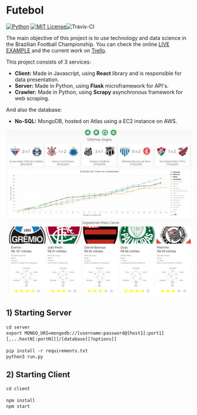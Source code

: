# Futebol
[![Python](https://img.shields.io/badge/python-3.7-blue.svg)]() [![MIT License](https://img.shields.io/badge/license-MIT-007EC7.svg?style=flat)](/LICENSE)![Travis-CI](https://api.travis-ci.com/duanribeiro/futebol_client.svg?token=BzJFp8x15XHWp7qszhFF&branch=master)

The main objective of this project is to use technology and data science in the Brazilian Football Championship. You can check the online [LIVE EXAMPLE](http://35.226.24.80/Intro) and the current work on [Trello](https://trello.com/b/hIgiJDFl/futebol).


This project consists of 3 services:

* __Client:__ Made in Javascript, using __React__ library and is responsible for data presentation.
* __Server:__ Made in Python, using __Flask__ microframework for API's.
* __Crawler:__ Made in Python, using __Scrapy__ asynchronous framework for web scraping.

And also the database:
* __No-SQL:__ MongoDB, hosted on Atlas using a EC2 instance on AWS.

![Imagem Exemplo](screenshots/screenshot_20_10_19.png)



## 1) Starting Server

```
cd server
export MONGO_URI=mongodb://[username:password@]host1[:port1][,...hostN[:portN]][/[database][?options]]

pip install -r requirements.txt
python3 run.py
```


## 2) Starting Client

```
cd client

npm install
npm start
```

